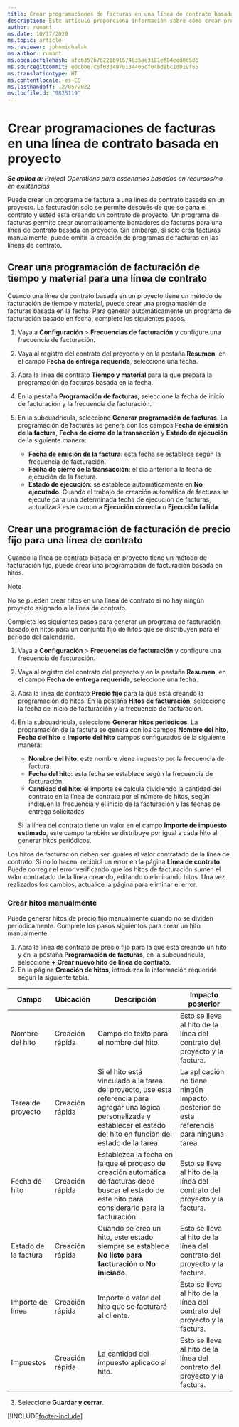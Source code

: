 ```yaml
---
title: Crear programaciones de facturas en una línea de contrato basada en proyecto
description: Este artículo proporciona información sobre cómo crear programaciones de facturas e hitos en líneas de contrato.
author: rumant
ms.date: 10/17/2020
ms.topic: article
ms.reviewer: johnmichalak
ms.author: rumant
ms.openlocfilehash: afc6357b7b221b91674035ae3181ef84eed8d586
ms.sourcegitcommit: e0cbbe7c6f03d4978134405cf04bd8bc1d019f65
ms.translationtype: HT
ms.contentlocale: es-ES
ms.lasthandoff: 12/05/2022
ms.locfileid: "9825119"
---
```

# <a name="create-invoice-schedules-on-a-project-based-contract-line"></a>Crear programaciones de facturas en una línea de contrato basada en proyecto

_**Se aplica a:** Project Operations para escenarios basados en recursos/no en existencias_

Puede crear un programa de factura a una línea de contrato basada en un proyecto. La facturación solo se permite después de que se gana el contrato y usted está creando un contrato de proyecto. Un programa de facturas permite crear automáticamente borradores de facturas para una línea de contrato basada en proyecto. Sin embargo, si solo crea facturas manualmente, puede omitir la creación de programas de facturas en las líneas de contrato.

## <a name="create-a-time-and-material-invoice-schedule-for-a-contract-line"></a>Crear una programación de facturación de tiempo y material para una línea de contrato

Cuando una línea de contrato basada en un proyecto tiene un método de facturación de tiempo y material, puede crear una programación de facturas basada en la fecha. Para generar automáticamente un programa de facturación basado en fecha, complete los siguientes pasos.

1. Vaya a **Configuración** > **Frecuencias de facturación** y configure una frecuencia de facturación.
2. Vaya al registro del contrato del proyecto y en la pestaña **Resumen**, en el campo **Fecha de entrega requerida**, seleccione una fecha.
3. Abra la línea de contrato **Tiempo y material** para la que prepara la programación de facturas basada en la fecha. 
4. En la pestaña **Programación de facturas**, seleccione la fecha de inicio de facturación y la frecuencia de facturación.
5. En la subcuadrícula, seleccione **Generar programación de facturas**. La programación de facturas se genera con los campos **Fecha de emisión de la factura**, **Fecha de cierre de la transacción** y **Estado de ejecución** de la siguiente manera:

    - **Fecha de emisión de la factura**: esta fecha se establece según la frecuencia de facturación.
    - **Fecha de cierre de la transacción**: el día anterior a la fecha de ejecución de la factura.
    - **Estado de ejecución**: se establece automáticamente en **No ejecutado**. Cuando el trabajo de creación automática de facturas se ejecute para una determinada fecha de ejecución de facturas, actualizará este campo a **Ejecución correcta** o **Ejecución fallida**.

## <a name="create-a-fixed-price-invoice-schedule-for-a-contract-line"></a>Crear una programación de facturación de precio fijo para una línea de contrato

Cuando la línea de contrato basada en proyecto tiene un método de facturación fijo, puede crear una programación de facturación basada en hitos. 

> [!NOTE]
> No se pueden crear hitos en una línea de contrato si no hay ningún proyecto asignado a la línea de contrato.

Complete los siguientes pasos para generar un programa de facturación basado en hitos para un conjunto fijo de hitos que se distribuyen para el período del calendario.

1. Vaya a **Configuración** > **Frecuencias de facturación** y configure una frecuencia de facturación.
2. Vaya al registro del contrato del proyecto y en la pestaña **Resumen**, en el campo **Fecha de entrega requerida**, seleccione una fecha.
3. Abra la línea de contrato **Precio fijo** para la que está creando la programación de hitos. En la pestaña **Hitos de facturación**, seleccione la fecha de inicio de facturación y la frecuencia de facturación. 
4. En la subcuadrícula, seleccione **Generar hitos periódicos**. La programación de la factura se genera con los campos **Nombre del hito**, **Fecha del hito** e **Importe del hito** campos configurados de la siguiente manera:

    - **Nombre del hito**: este nombre viene impuesto por la frecuencia de factura.
    - **Fecha del hito**: esta fecha se establece según la frecuencia de facturación.
    - **Cantidad del hito**: el importe se calcula dividiendo la cantidad del contrato en la línea de contrato por el número de hitos, según indiquen la frecuencia y el inicio de la facturación y las fechas de entrega solicitadas.

    Si la línea del contrato tiene un valor en el campo **Importe de impuesto estimado**, este campo también se distribuye por igual a cada hito al generar hitos periódicos.

Los hitos de facturación deben ser iguales al valor contratado de la línea de contrato. Si no lo hacen, recibirá un error en la página **Línea de contrato**. Puede corregir el error verificando que los hitos de facturación sumen el valor contratado de la línea creando, editando o eliminando hitos. Una vez realizados los cambios, actualice la página para eliminar el error.

### <a name="manually-create-milestones"></a>Crear hitos manualmente

Puede generar hitos de precio fijo manualmente cuando no se dividen periódicamente. Complete los pasos siguientos para crear un hito manualmente.

1. Abra la línea de contrato de precio fijo para la que está creando un hito y en la pestaña **Programación de facturas**, en la subcuadrícula, seleccione **+ Crear nuevo hito de línea de contrato**. 
2. En la página **Creación de hitos**, introduzca la información requerida según la siguiente tabla.

| Campo | Ubicación | Descripción | Impacto posterior |
| --- | --- | --- | --- |
| Nombre del hito | Creación rápida | Campo de texto para el nombre del hito. | Esto se lleva al hito de la línea del contrato del proyecto y la factura. |
| Tarea de proyecto | Creación rápida | Si el hito está vinculado a la tarea del proyecto, use esta referencia para agregar una lógica personalizada y establecer el estado del hito en función del estado de la tarea. | La aplicación no tiene ningún impacto posterior de esta referencia para ninguna tarea. |
| Fecha de hito | Creación rápida | Establezca la fecha en la que el proceso de creación automática de facturas debe buscar el estado de este hito para considerarlo para la facturación. | Esto se lleva al hito de la línea del contrato del proyecto y la factura. |
| Estado de la factura | Creación rápida | Cuando se crea un hito, este estado siempre se establece **No listo para facturación** o **No iniciado**. | Esto se lleva al hito de la línea del contrato del proyecto y la factura. |
| Importe de línea | Creación rápida | Importe o valor del hito que se facturará al cliente. | Esto se lleva al hito de la línea del contrato del proyecto y la factura. |
| Impuestos | Creación rápida | La cantidad del impuesto aplicado al hito. | Esto se lleva al hito de la línea del contrato del proyecto y la factura. |

3. Seleccione **Guardar y cerrar**.


[!INCLUDE[footer-include](../includes/footer-banner.md)]
